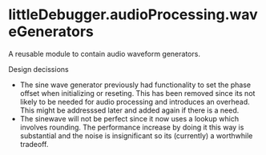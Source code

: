 # littleDebugger.audioProcessing.waveGenerators

A reusable module to contain audio waveform generators.

Design decissions
* The sine wave generator previously had functionality to set the phase offset when initializing or reseting. This has been removed since its not likely to be needed for audio processing and introduces an overhead. This might be addresssed later and added again if there is a need.
* The sinewave will not be perfect since it now uses a lookup which involves rounding. The performance increase by doing it this way is substantial and the noise is insignificant so its (currently) a worthwhile tradeoff.